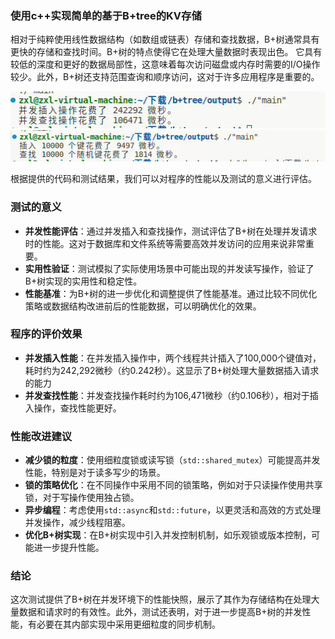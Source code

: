 ### 使用c++实现简单的基于B+tree的KV存储
相对于纯粹使用线性数据结构（如数组或链表）存储和查找数据，B+树通常具有更快的存储和查找时间。B+树的特点使得它在处理大量数据时表现出色。
它具有较低的深度和更好的数据局部性，这意味着每次访问磁盘或内存时需要的I/O操作较少。此外，B+树还支持范围查询和顺序访问，这对于许多应用程序是重要的。

![单线程测试结果](test/单线程.JPG)
![多线程测试结果](test/多线程.png)

根据提供的代码和测试结果，我们可以对程序的性能以及测试的意义进行评估。

### 测试的意义

- **并发性能评估**：通过并发插入和查找操作，测试评估了B+树在处理并发请求时的性能。这对于数据库和文件系统等需要高效并发访问的应用来说非常重要。
- **实用性验证**：测试模拟了实际使用场景中可能出现的并发读写操作，验证了B+树实现的实用性和稳定性。
- **性能基准**：为B+树的进一步优化和调整提供了性能基准。通过比较不同优化策略或数据结构改进前后的性能数据，可以明确优化的效果。

### 程序的评价效果

- **并发插入性能**：在并发插入操作中，两个线程共计插入了100,000个键值对，耗时约为242,292微秒（约0.242秒）。这显示了B+树处理大量数据插入请求的能力
- **并发查找性能**：并发查找操作耗时约为106,471微秒（约0.106秒），相对于插入操作，查找性能更好。

### 性能改进建议

- **减少锁的粒度**：使用细粒度锁或读写锁（`std::shared_mutex`）可能提高并发性能，特别是对于读多写少的场景。
- **锁的策略优化**：在不同操作中采用不同的锁策略，例如对于只读操作使用共享锁，对于写操作使用独占锁。
- **异步编程**：考虑使用`std::async`和`std::future`，以更灵活和高效的方式处理并发操作，减少线程阻塞。
- **优化B+树实现**：在B+树实现中引入并发控制机制，如乐观锁或版本控制，可能进一步提升性能。

### 结论

这次测试提供了B+树在并发环境下的性能快照，展示了其作为存储结构在处理大量数据和请求时的有效性。此外，测试还表明，对于进一步提高B+树的并发性能，有必要在其内部实现中采用更细粒度的同步机制。

